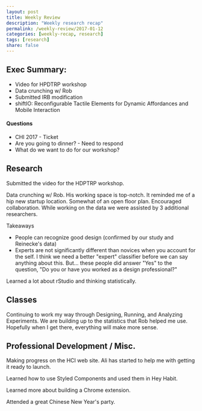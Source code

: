 ```yaml
---
layout: post
title: Weekly Review
description: "Weekly research recap"
permalink: /weekly-review/2017-01-12
categories: [weekly-recap, research]
tags: [research]
share: false
---
```


## Exec Summary:

- Video for HPDTRP workshop
- Data crunching w/ Rob
- Submitted IRB modification
- shiftIO: Reconfigurable Tactile Elements for Dynamic Affordances and Mobile Interaction

#### Questions
- CHI 2017 - Ticket
- Are you going to dinner? - Need to respond
- What do we want to do for our workshop?

## Research

Submitted the video for the HDPTRP workshop.

Data crunching w/ Rob. His working space is top-notch. It reminded me of a hip new startup location. Somewhat of an open floor plan. Encouraged collaboration. While working on the data we were assisted by 3 additional researchers.

Takeaways
- People can recognize good design (confirmed by our study and Reinecke's data)
- Experts are not significantly different than novices when you account for the self. I think we need a better "expert" classifier before we can say anything about this. But... these people did answer "Yes" to the question, "Do you or have you worked as a design professional?"

Learned a lot about rStudio and thinking statistically.



## Classes

Continuing to work my way through Designing, Running, and Analyzing Experiments. We are building up to the statistics that Rob helped me use. Hopefully when I get there, everything will make more sense.

## Professional Development / Misc.

Making progress on the HCI web site. Ali has started to help me with getting it ready to launch.

Learned how to use Styled Components and used them in Hey Habit.

Learned more about building a Chrome extension.

Attended a great Chinese New Year's party.